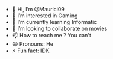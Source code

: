 - 👋 Hi, I’m @Maurici09
- 👀 I’m interested in Gaming
- 🌱 I’m currently learning Informatic
- 💞️ I’m looking to collaborate on movies
- 📫 How to reach me ? You can't
- 😄 Pronouns: He
- ⚡ Fun fact: IDK

<!---
Maurici09/Maurici09 is a ✨ special ✨ repository because its `README.md` (this file) appears on your GitHub profile.
You can click the Preview link to take a look at your changes.
--->
